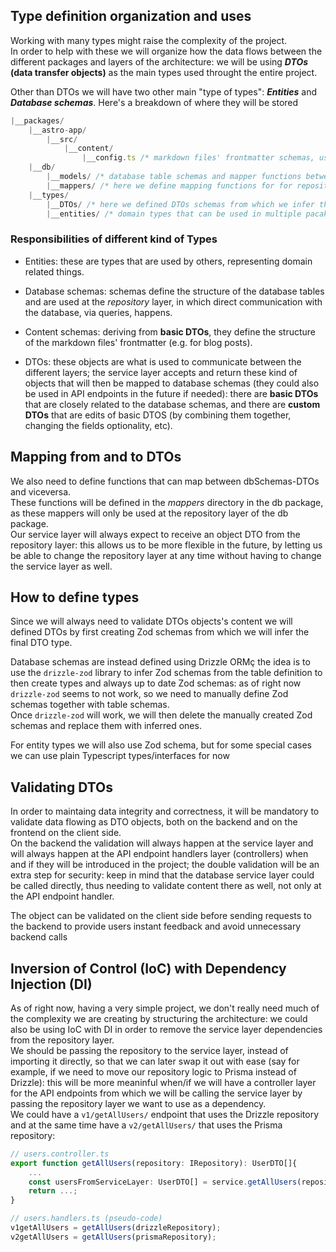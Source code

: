 ## Type definition organization and uses

Working with many types might raise the complexity of the project.\
In order to help with these we will organize how the data flows between the different packages and layers of the architecture: we will be using **_DTOs_ (data transfer objects)** as the main types used throught the entire project.

Other than DTOs we will have two other main "type of types": **_Entities_** and **_Database schemas_**.
Here's a breakdown of where they will be stored

```js
|__packages/
    |__astro-app/
        |__src/
            |__content/
                |__config.ts /* markdown files' frontmatter schemas, using schemas defined in "types" package */
    |__db/
        |__models/ /* database table schemas and mapper functions between schemas and DTOs */
        |__mappers/ /* here we define mapping functions for for repository functions output and DTOs */
    |__types/
        |__DTOs/ /* here we defined DTOs schemas from which we infer their respective types */
        |__entities/ /* domain types that can be used in multiple pacakges; eg. ContentStatus; here Zod schemas are defined and type are inferred from those schemas */
```

### Responsibilities of different kind of Types

- Entities: these are types that are used by others, representing domain related things.

- Database schemas: schemas define the structure of the database tables and are used at the _repository_ layer, in which direct communication with the database, via queries, happens.

- Content schemas: deriving from **basic DTOs**, they define the structure of the markdown files' frontmatter (e.g. for blog posts).

- DTOs: these objects are what is used to communicate between the different layers; the service layer accepts and return these kind of objects that will then be mapped to database schemas (they could also be used in API endpoints in the future if needed): there are **basic DTOs** that are closely related to the database schemas, and there are **custom DTOs** that are edits of basic DTOS (by combining them together, changing the fields optionality, etc).

## Mapping from and to DTOs

We also need to define functions that can map between dbSchemas-DTOs and viceversa.\
These functions will be defined in the _mappers_ directory in the db package, as these mappers will only be used at the repository layer of the db package.\
Our service layer will always expect to receive an object DTO from the repository layer: this allows us to be more flexible in the future, by letting us be able to change the repository layer at any time without having to change the service layer as well.

## How to define types

Since we will always need to validate DTOs objects's content we will defined DTOs by first creating Zod schemas from which we will infer the final DTO type.

Database schemas are instead defined using Drizzle ORMç the idea is to use the `drizzle-zod` library to infer Zod schemas from the table definition to then create types and always up to date Zod schemas: as of right now `drizzle-zod` seems to not work, so we need to manually define Zod schemas together with table schemas.\
Once `drizzle-zod` will work, we will then delete the manually created Zod schemas and replace them with inferred ones.

For entity types we will also use Zod schema, but for some special cases we can use plain Typescript types/interfaces for now

## Validating DTOs

In order to maintaing data integrity and correctness, it will be mandatory to validate data flowing as DTO objects, both on the backend and on the frontend on the client side.\
On the backend the validation will always happen at the service layer and will always happen at the API endpoint handlers layer (controllers) when and if they will be introduced in the project; the double validation will be an extra step for security: keep in mind that the database service layer could be called directly, thus needing to validate content there as well, not only at the API endpoint handler.

The object can be validated on the client side before sending requests to the backend to provide users instant feedback and avoid unnecessary backend calls

## Inversion of Control (IoC) with Dependency Injection (DI)

As of right now, having a very simple project, we don't really need much of the complexity we are creating by structuring the architecture: we could also be using IoC with DI in order to remove the service layer dependencies from the repository layer.\
We should be passing the repository to the service layer, instead of importing it directly, so that we can later swap it out with ease (say for example, if we need to move our repository logic to Prisma instead of Drizzle): this will be more meaninful when/if we will have a controller layer for the API endpoints from which we will be calling the service layer by passing the repository layer we want to use as a dependency.\
We could have a `v1/getAllUsers/` endpoint that uses the Drizzle repository and at the same time have a `v2/getAllUsers/` that uses the Prisma repository:

```ts
// users.controller.ts
export function getAllUsers(repository: IRepository): UserDTO[]{
    ...
    const usersFromServiceLayer: UserDTO[] = service.getAllUsers(repository);
    return ...;
}

// users.handlers.ts (pseudo-code)
v1getAllUsers = getAllUsers(drizzleRepository);
v2getAllUsers = getAllUsers(prismaRepository);
```
